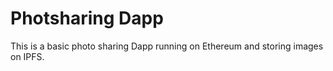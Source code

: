 # Photsharing Dapp

This is a basic photo sharing Dapp running on Ethereum and storing images on IPFS.